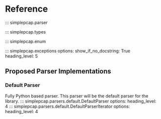 # Reference

::: simplepcap.parser


::: simplepcap.types


::: simplepcap.enum


::: simplepcap.exceptions
    options:
        show_if_no_docstring: True
        heading_level: 5

## Proposed Parser Implementations
### Default Parser
Fully Python based parser. This parser will be the default parser for the library.
::: simplepcap.parsers.default.DefaultParser
    options:
        heading_level: 4
::: simplepcap.parsers.default.DefaultParserIterator
    options:
        heading_level: 4